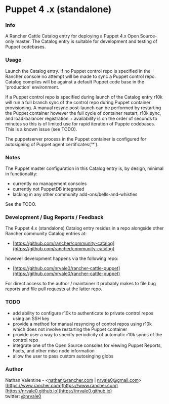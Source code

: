 # Puppet 4 .x (standalone)

### Info

A Rancher Cattle Catalog entry for deploying a Puppet 4.x Open Source-only master. The Catalog entry is suitable for development
and testing of Puppet codebases.

### Usage

Launch the Catalog entry. If no Puppet control repo is specified in the Rancher console no attempt will be made to sync
a Puppet control repo. Catalog compiles will be against a default Puppet code base in the 'production' environment.

If a Puppet control repo is specified during launch of the Catalog entry r10k will run a full branch sync of the control
repo during Puppet container provisioning. A manual resync post-launch can be performed by restarting the Puppet container
however the full cycle of container restart, r10k sync, and load-balancer registration + availability is on the order of seconds
to minutes so this is of limited use for rapid iteration of Puppte codebases. This is a known issue (see TODO).

The puppetserver process in the Puppet container is configured for autosigning of Puppet agent certificates('*').

### Notes

The Puppet master configuration in this Catalog entry is, by design, minimal in functionality:

* currently no management consoles
* currently not PuppetDB integrated
* lacking in any other community add-ons/bells-and-whistles

See the TODO.

### Development / Bug Reports / Feedback

The Puppet 4.x (standalone) Catalog entry resides in a repo alongside other Rancher community Catalog entries at:

* [https://github.com/rancher/community-catalog](https://github.com/rancher/community-catalog)

however development happens via the following repo:

* [https://github.com/nrvale0/rancher-cattle-puppet](https://github.com/nrvale0/rancher-cattle-puppet)

For direct access to the author / maintainer it probably makes to file bug reports and file pull requests at the latter repo.

### TODO
  * add ability to configure r10k to authenticate to private control repos using an SSH key
  * provide a method for manual resyncing of control repos using r10k which does not involve restarting the Puppet container
  * provide user a way to specify periodicity of automatic r10k syncs of the control repo
  * integrate one of the Open Source consoles for viewing Puppet Reports, Facts, and other misc node information
  * allow the user to pass custom autosinging globs

### Author

Nathan Valentine - &lt;[nathan@rancher.com](mailto:nathan@rancher.com) | [nrvale0@gmail.com](mailto:nrvale0@gmail.com)&gt;  
[https://www.rancher.com](https://www.rancher.com)  
[https://nrvale0.github.io](https://nrvale0.github.io)  
twitter: [@nrvale0](https://twitter.com/nrvale0)  
